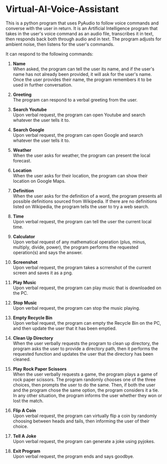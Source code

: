 # Virtual-AI-Voice-Assistant
This is a python program that uses PyAudio to follow voice commands and converse with the user in return. It is an Artificial Intelligence program that takes in the user's voice command as an audio file, transcribes it in text, then responds back both through audio and in text. The program adjusts for ambient noise, then listens for the user's commands. 

It can respond to the following commands: 

1. **Name**\
   When asked, the program can tell the user its name, and if the user's name has not already been provided, it will ask for the user's name. Once the user provides    their name, the program remembers it to be used in further conversation.
  
2. **Greeting**\
   The program can respond to a verbal greeting from the user.
  
3. **Search Youtube**\
   Upon verbal request, the program can open Youtube and search whatever the user tells it to.
  
4. **Search Google**\
   Upon verbal request, the program can open Google and search whatever the user tells it to.
   
5. **Weather**\
   When the user asks for weather, the program can present the local forecast.
   
6. **Location**\
   When the user asks for their location, the program can show their location on Google Maps.
   
7. **Definition**\
   When the user asks for the definition of a word, the program presents all possible definitions sourced from Wikipedia. If there are no definitions listed on          Wikipedia, the program tells the user to try a web search.
   
8. **Time**\
   Upon verbal request, the program can tell the user the current local time.
   
9. **Calculator**\
   Upon verbal request of any mathematical operation (plus, minus, multiply, divide, power), the program performs the requested operation(s) and says the answer.
   
10. **Screenshot**\
    Upon verbal request, the program takes a scrrenshot of the current screen and saves it as a png.
    
11. **Play Music**\
    Upon verbal request, the program can play music that is downloaded on the PC.
    
12. **Stop Music**\
    Upon verbal request, the program can stop the music playing.
    
13. **Empty Recycle Bin**\
    Upon verbal request, the program can empty the Recycle Bin on the PC, and then update the user that it has been emptied.
    
14. **Clean Up Directory**\
    When the user verbally requests the program to clean up directory, the program asks the user to provide a directory path, then it performs the requested function     and updates the user that the directory has been cleaned.
    
15. **Play Rock Paper Scissors**\
    When the user verbally requests a game, the program plays a game of rock paper scissors. The program randomly chooses one of the three choices, then prompts the     user to do the same. Then, if both the user and the program chose the same option, the program considers it a tie. In any other situation, the program informs       the user whether they won or lost the match.
    
16. **Flip A Coin**\
    Upon verbal request, the program can virtually flip a coin by randomly choosing between heads and tails, then informing the user of their choice.
    
17. **Tell A Joke**\
    Upon verbal request, the program can generate a joke using pyjokes.
    
18. **Exit Program**\
    Upon verbal request, the program ends and says goodbye.
